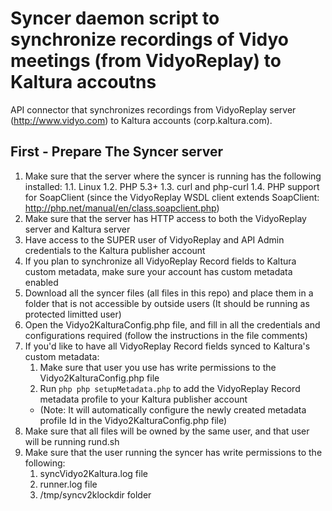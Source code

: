 Syncer daemon script to synchronize recordings of Vidyo meetings (from VidyoReplay) to Kaltura accoutns
=============

API connector that synchronizes recordings from VidyoReplay server (http://www.vidyo.com) to Kaltura accounts (corp.kaltura.com).

First - Prepare The Syncer server
-------------

1. Make sure that the server where the syncer is running has the following installed:
    1.1. Linux
    1.2. PHP 5.3+
    1.3. curl and php-curl
    1.4. PHP support for SoapClient (since the VidyoReplay WSDL client extends SoapClient: http://php.net/manual/en/class.soapclient.php)
1. Make sure that the server has HTTP access to both the VidyoReplay server and Kaltura server
1. Have access to the SUPER user of VidyoReplay and API Admin credentials to the Kaltura publisher account
1. If you plan to synchronize all VidyoReplay Record fields to Kaltura custom metadata, make sure your account has custom metadata enabled
1. Download all the syncer files (all files in this repo) and place them in a folder that is not accessible by outside users (It should be running as protected limitted user)
1. Open the Vidyo2KalturaConfig.php file, and fill in all the credentials and configurations required (follow the instructions in the file comments)
1. If you'd like to have all VidyoReplay Record fields synced to Kaltura's custom metadata:
    1. Make sure that user you use has write permissions to the Vidyo2KalturaConfig.php file
    1. Run ```php php setupMetadata.php``` to add the VidyoReplay Record metadata profile to your Kaltura publisher account
    * (Note: It will automatically configure the newly created metadata profile Id in the Vidyo2KalturaConfig.php file)
1. Make sure that all files will be owned by the same user, and that user will be running rund.sh
1. Make sure that the user running the syncer has write permissions to the following:
    1. syncVidyo2Kaltura.log file
    1. runner.log file
    1. /tmp/syncv2klockdir folder
